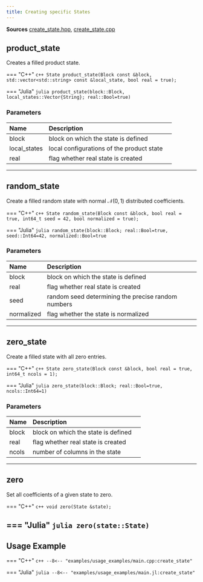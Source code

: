 ```yaml
---
title: Creating specific States
---
```


**Sources** [create_state.hpp](https://github.com/awietek/xdiag/blob/main/xdiag/states/create_state.hpp), [create_state.cpp](https://github.com/awietek/xdiag/blob/main/xdiag/states/create_state.cpp)

## product_state

Creates a filled product state.

=== "C++"
	```c++
	State product_state(Block const &block, std::vector<std::string> const &local_state, bool real = true);
	```
	
=== "Julia"
	```julia
	product_state(block::Block, local_states::Vector{String}; real::Bool=true)
	```


### Parameters

| Name         | Description                               |   |
|:-------------|:------------------------------------------|---|
| block        | block on which the state is defined       |   |
| local_states | local configurations of the product state |   |
| real         | flag whether real state is created        |   |

---

## random_state

Create a filled random state with normal $\mathcal{N}(0, 1)$ distributed coefficients.

=== "C++"
	```c++
	State random_state(Block const &block, bool real = true, int64_t seed = 42, bool normalized = true);
	```
	
=== "Julia"
	```julia
	random_state(block::Block; real::Bool=true, seed::Int64=42, normalized::Bool=true
	```


### Parameters

| Name       | Description                                        |   |
|:-----------|:---------------------------------------------------|---|
| block      | block on which the state is defined                |   |
| real       | flag whether real state is created                 |   |
| seed       | random seed determining the precise random numbers |   |
| normalized | flag whether the state is normalized               |   |

---

## zero_state

Create a filled state with all zero entries.

=== "C++"
	```c++
	State zero_state(Block const &block, bool real = true, int64_t ncols = 1);
	```
	
=== "Julia"
	```julia
	zero_state(block::Block; real::Bool=true, ncols::Int64=1)
	```


### Parameters

| Name  | Description                         |   |
|:------|:------------------------------------|---|
| block | block on which the state is defined |   |
| real  | flag whether real state is created  |   |
| ncols | number of columns in the state      |   |

---

## zero

Set all coefficients of a given state to zero.

=== "C++"
	```c++
	void zero(State &state);
	```
	
=== "Julia"
	```julia
	zero(state::State)
	```
---

## Usage Example

=== "C++"
	```c++
	--8<-- "examples/usage_examples/main.cpp:create_state"
	```

=== "Julia"
	```julia
	--8<-- "examples/usage_examples/main.jl:create_state"
	```

